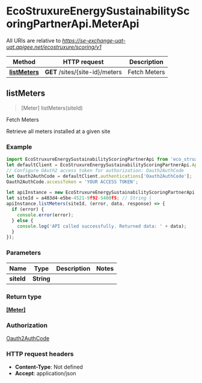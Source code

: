 # EcoStruxureEnergySustainabilityScoringPartnerApi.MeterApi

All URIs are relative to *https://se-exchange-uat-uat.apigee.net/ecostruxure/scoring/v1*

Method | HTTP request | Description
------------- | ------------- | -------------
[**listMeters**](MeterApi.md#listMeters) | **GET** /sites/{site-id}/meters | Fetch Meters



## listMeters

> [Meter] listMeters(siteId)

Fetch Meters

Retrieve all meters installed at a given site

### Example

```javascript
import EcoStruxureEnergySustainabilityScoringPartnerApi from 'eco_struxure_energy__sustainability_scoring_partner_api';
let defaultClient = EcoStruxureEnergySustainabilityScoringPartnerApi.ApiClient.instance;
// Configure OAuth2 access token for authorization: Oauth2AuthCode
let Oauth2AuthCode = defaultClient.authentications['Oauth2AuthCode'];
Oauth2AuthCode.accessToken = 'YOUR ACCESS TOKEN';

let apiInstance = new EcoStruxureEnergySustainabilityScoringPartnerApi.MeterApi();
let siteId = a483d4-e5be-4521-9f92-5400f5; // String | 
apiInstance.listMeters(siteId, (error, data, response) => {
  if (error) {
    console.error(error);
  } else {
    console.log('API called successfully. Returned data: ' + data);
  }
});
```

### Parameters


Name | Type | Description  | Notes
------------- | ------------- | ------------- | -------------
 **siteId** | **String**|  | 

### Return type

[**[Meter]**](Meter.md)

### Authorization

[Oauth2AuthCode](../README.md#Oauth2AuthCode)

### HTTP request headers

- **Content-Type**: Not defined
- **Accept**: application/json

